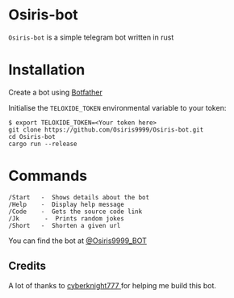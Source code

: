 # Osiris-bot
`Osiris-bot` is a  simple telegram bot written in rust

# Installation
Create a bot using [Botfather](https://t.me/BotFather)

Initialise the `TELOXIDE_TOKEN` environmental variable to your token:


    $ export TELOXIDE_TOKEN=<Your token here>
    git clone https://github.com/Osiris9999/Osiris-bot.git
    cd Osiris-bot
    cargo run --release
    
# Commands
```
/Start   -  Shows details about the bot
/Help    -  Display help message
/Code    -  Gets the source code link
/Jk       -  Prints random jokes
/Short   -  Shorten a given url
```

You can find the bot at  [@Osiris9999_BOT](https://t.me/Osiris9999_BOT)
## Credits

A lot of thanks to [cyberknight777 ](https://github.com/cyberknight777) for helping me build this bot.
